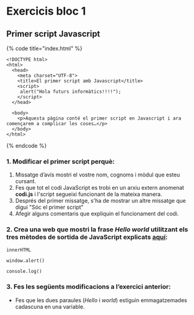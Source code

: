 # Exercicis bloc 1

## **Primer script Javascript**

{% code title="index.html" %}
```markup
<!DOCTYPE html>
<html>
  <head>
    <meta charset="UTF-8">
    <title>El primer script amb Javascript</title>
    <script>
     alert("Hola futurs informàtics!!!!");
    </script>
  </head>
  
  <body>
    <p>Aquesta pàgina conté el primer script en Javascript i ara començarem a complicar les coses…</p>
  </body>
</html>
```
{% endcode %}

### 1. Modificar el primer script perquè:

1. Missatge d’avís mostri el vostre nom, cognoms i mòdul que esteu cursant.
2. Fes que tot el codi JavaScript es trobi en un arxiu extern anomenat **codi.js** i l'script segueixi funcionant de la mateixa manera.
3. Després del primer missatge, s'ha de mostrar un altre missatge que digui "Sóc el primer script"
4. Afegir alguns comentaris que expliquin el funcionament del codi.

###  2. Crea una web que mostri la frase _Hello world_ utilitzant els tres mètodes de sortida de JavaScript explicats [aquí](https://www.w3schools.com/js/js_output.asp):

```javascript
innerHTML
```

```text
window.alert()
```

```text
console.log()
```

### 3. Fes les següents modificacions a l’exercici anterior:

* Fes que les dues paraules \(_Hello_ i _world_\) estiguin emmagatzemades cadascuna en una variable.

